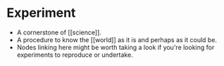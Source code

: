 # Experiment

- A cornerstone of [[science]].
- A procedure to know the [[world]] as it is and perhaps as it could be.
- Nodes linking here might be worth taking a look if you're looking for experiments to reproduce or undertake.


